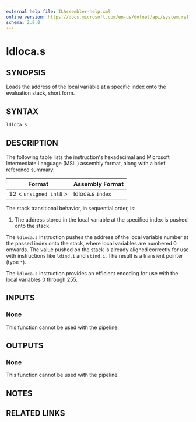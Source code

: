 ```yaml
---
external help file: ILAssembler-help.xml
online version: https://docs.microsoft.com/en-us/dotnet/api/system.reflection.emit.opcodes.ldloca_s
schema: 2.0.0
---
```


# ldloca.s

## SYNOPSIS

Loads the address of the local variable at a specific index onto the evaluation stack, short form.

## SYNTAX

```powershell
ldloca.s
```

## DESCRIPTION

The following table lists the instruction's hexadecimal and Microsoft Intermediate Language (MSIL) assembly format, along with a brief reference summary:

| Format                 | Assembly Format  |
| ---------------------- | ---------------- |
| 12 < `unsigned int8` > | ldloca.s `index` |

 The stack transitional behavior, in sequential order, is:

1.  The address stored in the local variable at the specified index is pushed onto the stack.

 The `ldloca.s` instruction pushes the address of the local variable number at the passed index onto the stack, where local variables are numbered 0 onwards. The value pushed on the stack is already aligned correctly for use with instructions like `ldind.i` and `stind.i`. The result is a transient pointer (type `*`).

 The `ldloca.s` instruction provides an efficient encoding for use with the local variables 0 through 255.

## INPUTS

### None

This function cannot be used with the pipeline.

## OUTPUTS

### None

This function cannot be used with the pipeline.

## NOTES

## RELATED LINKS
